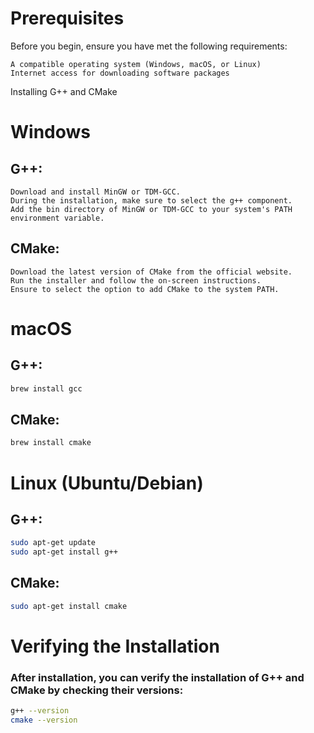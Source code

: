# Prerequisites

Before you begin, ensure you have met the following requirements:

    A compatible operating system (Windows, macOS, or Linux)
    Internet access for downloading software packages

Installing G++ and CMake
# Windows

## G++:

    Download and install MinGW or TDM-GCC.
    During the installation, make sure to select the g++ component.
    Add the bin directory of MinGW or TDM-GCC to your system's PATH environment variable.

## CMake:

    Download the latest version of CMake from the official website.
    Run the installer and follow the on-screen instructions.
    Ensure to select the option to add CMake to the system PATH.

# macOS

## G++:
```bash
brew install gcc
```

## CMake:

```bash
brew install cmake
```

# Linux (Ubuntu/Debian)

## G++:
 
```bash
sudo apt-get update
sudo apt-get install g++
```
## CMake:

``` bash
sudo apt-get install cmake
```


# Verifying the Installation

### After installation, you can verify the installation of G++ and CMake by checking their versions:
 
```bash
g++ --version
cmake --version
```
 